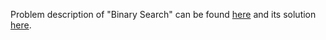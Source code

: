 Problem description of "Binary Search" can be found [here](https://leetcode.com/problems/binary-search/description/) 
and its solution [here](https://github.com/aurimas13/LeetCode-HackerRank-MAANG/blob/main/LeetCode/Python%20Solutions/Binary%20Search%20Tree%20Iterator/binary.py).